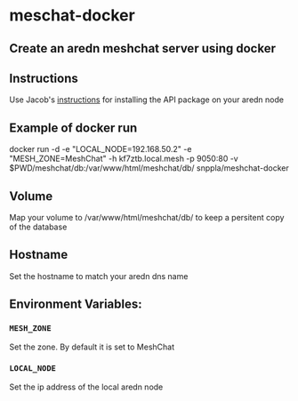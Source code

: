 # meschat-docker

## Create an aredn meshchat server using docker

## Instructions
Use Jacob's [instructions](http://www.trevorsbench.com/meshchat-messaging-for-mesh-networks/) for installing the API package on your aredn node

## Example of docker run 

docker run -d -e "LOCAL_NODE=192.168.50.2" -e "MESH_ZONE=MeshChat" -h kf7ztb.local.mesh -p 9050:80 -v $PWD/meshchat/db:/var/www/html/meshchat/db/ snppla/meshchat-docker

## Volume

Map your volume to /var/www/html/meshchat/db/ to keep a persitent copy of the database

## Hostname

Set the hostname to match your aredn dns name

## Environment Variables:

### `MESH_ZONE`

Set the zone. By default it is set to MeshChat

### `LOCAL_NODE`
Set the ip address of the local aredn node

